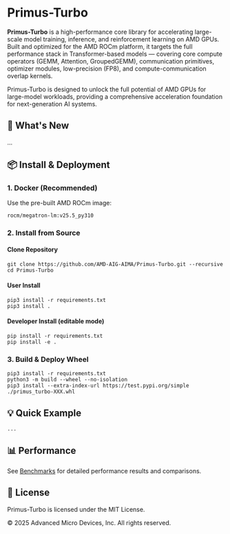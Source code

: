 # Primus-Turbo
**Primus-Turbo** is a high-performance core library for accelerating large-scale model training, inference, and reinforcement learning on AMD GPUs. Built and optimized for the AMD ROCm platform, it targets the full performance stack in Transformer-based models — covering core compute operators (GEMM, Attention, GroupedGEMM), communication primitives, optimizer modules, low-precision (FP8), and compute-communication overlap kernels.

Primus-Turbo is designed to unlock the full potential of AMD GPUs for large-model workloads, providing a comprehensive acceleration foundation for next-generation AI systems.


## 🚀 What's New
...


## 📦 Install & Deployment

### 1. Docker (Recommended)
Use the pre-built AMD ROCm image:
```
rocm/megatron-lm:v25.5_py310
```

### 2. Install from Source
#### Clone Repository
```
git clone https://github.com/AMD-AIG-AIMA/Primus-Turbo.git --recursive
cd Primus-Turbo
```
#### User Install
```
pip3 install -r requirements.txt
pip3 install .
```

#### Developer Install (editable mode)
```
pip install -r requirements.txt
pip install -e .
```

### 3. Build & Deploy Wheel
```
pip3 install -r requirements.txt
python3 -m build --wheel --no-isolation
pip3 install --extra-index-url https://test.pypi.org/simple ./primus_turbo-XXX.whl
```

## 💡 Quick Example
```
...
```


## 📊 Performance
See [Benchmarks](./benchmark/README.md) for detailed performance results and comparisons.



## 📜 License

Primus-Turbo is licensed under the MIT License.

© 2025 Advanced Micro Devices, Inc. All rights reserved.
